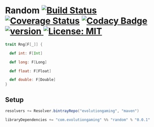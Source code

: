 # Random [![Build Status](https://travis-ci.org/evolution-gaming/random.svg)](https://travis-ci.org/evolution-gaming/random) [![Coverage Status](https://coveralls.io/repos/evolution-gaming/random/badge.svg)](https://coveralls.io/r/evolution-gaming/random) [![Codacy Badge](https://api.codacy.com/project/badge/Grade/9d6a16a40ec34f7480894583b303b1a4)](https://www.codacy.com/app/evolution-gaming/random?utm_source=github.com&amp;utm_medium=referral&amp;utm_content=evolution-gaming/random&amp;utm_campaign=Badge_Grade) [ ![version](https://api.bintray.com/packages/evolutiongaming/maven/random/images/download.svg) ](https://bintray.com/evolutiongaming/maven/random/_latestVersion) [![License: MIT](https://img.shields.io/badge/License-MIT-yellowgreen.svg)](https://opensource.org/licenses/MIT)

```scala
trait Rng[F[_]] {

  def int: F[Int]

  def long: F[Long]

  def float: F[Float]

  def double: F[Double]
}
``` 

## Setup

```scala
resolvers += Resolver.bintrayRepo("evolutiongaming", "maven")

libraryDependencies += "com.evolutiongaming" %% "random" % "0.0.1"
```